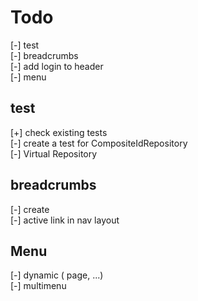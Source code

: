 # Todo

[-] test  
[-] breadcrumbs  
[-] add login to header  
[-] menu  

## test

[+] check existing tests  
[-] create a test for CompositeIdRepository  
[-] Virtual Repository  

## breadcrumbs

[-] create  
[-] active link in nav layout  

## Menu

[-] dynamic ( page, ...)  
[-] multimenu  

